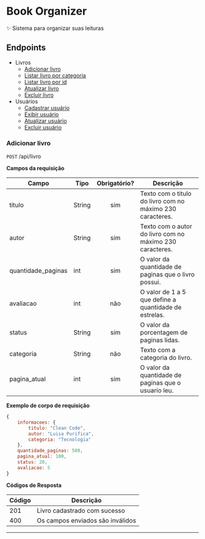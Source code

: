 # Book Organizer
:sparkles: Sistema para organizar suas leituras

## Endpoints

- Livros
  - [Adicionar livro]('#adicionar-livro')
  - [Listar livro por categoria]('')
  - [Listar livro por id]('')
  - [Atualizar livro]('')
  - [Excluir livro]('')
- Usuários
  - [Cadastrar usuário]('')
  - [Exibir usuário]('')
  - [Atualizar usuário]('')
  - [Excluir usuário]('')

### Adicionar livro

`POST` /api/livro

**Campos da requisição**

| Campo            | Tipo   | Obrigatório?| Descrição
|------------------|--------|:-----------:|-
|titulo              |String  |sim          |Texto com o titulo do livro com no máximo 230 caracteres.
|autor         |String  |sim          |Texto com o autor do livro com no máximo 230 caracteres.
|quantidade_paginas  |int     |sim          |O valor da quantidade de paginas que o livro possui.
|avaliacao |int     |não          |O valor de 1 a 5 que define a quantidade de estrelas.
|status        |String  |sim          |O valor da porcentagem de paginas lidas.
|categoria        |String  |não          |Texto com a categoria do livro.
|pagina_atual        |int  |sim          |O valor da quantidade de paginas que o usuario leu.

**Exemplo de corpo de requisição**

```js
{
    informacoes: {
        titulo: "Clean Code",
        autor: "Luisa Purifica",
        categoria: "Tecnologia"
    },
    quantidade_paginas: 500,
    pagina_atual: 100,
    status: 20,
    avaliacao: 5
}
```

**Códigos de Resposta**

| Código | Descrição
|-|-
| 201 | Livro cadastrado com sucesso
| 400 | Os campos enviados são inválidos

---
